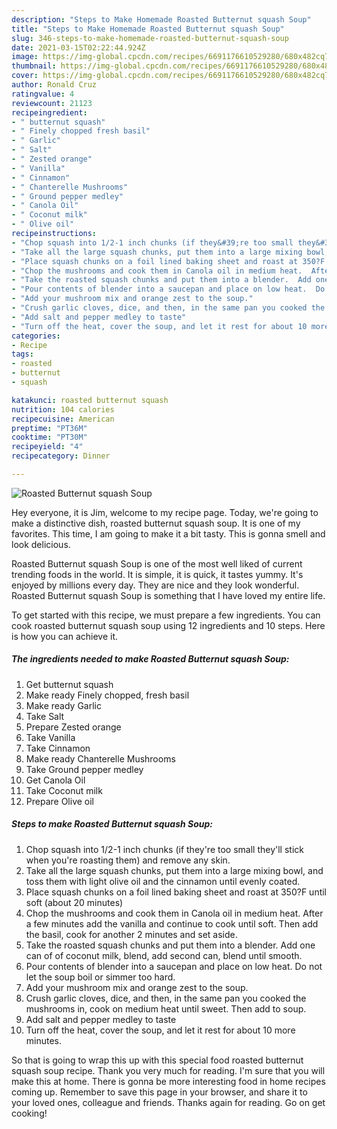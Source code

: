 ```yaml
---
description: "Steps to Make Homemade Roasted Butternut squash Soup"
title: "Steps to Make Homemade Roasted Butternut squash Soup"
slug: 346-steps-to-make-homemade-roasted-butternut-squash-soup
date: 2021-03-15T02:22:44.924Z
image: https://img-global.cpcdn.com/recipes/6691176610529280/680x482cq70/roasted-butternut-squash-soup-recipe-main-photo.jpg
thumbnail: https://img-global.cpcdn.com/recipes/6691176610529280/680x482cq70/roasted-butternut-squash-soup-recipe-main-photo.jpg
cover: https://img-global.cpcdn.com/recipes/6691176610529280/680x482cq70/roasted-butternut-squash-soup-recipe-main-photo.jpg
author: Ronald Cruz
ratingvalue: 4
reviewcount: 21123
recipeingredient:
- " butternut squash"
- " Finely chopped fresh basil"
- " Garlic"
- " Salt"
- " Zested orange"
- " Vanilla"
- " Cinnamon"
- " Chanterelle Mushrooms"
- " Ground pepper medley"
- " Canola Oil"
- " Coconut milk"
- " Olive oil"
recipeinstructions:
- "Chop squash into 1/2-1 inch chunks (if they&#39;re too small they&#39;ll stick when you&#39;re roasting them) and remove any skin."
- "Take all the large squash chunks, put them into a large mixing bowl, and toss them with light olive oil and the cinnamon until evenly coated."
- "Place squash chunks on a foil lined baking sheet and roast at 350?F until soft (about 20 minutes)"
- "Chop the mushrooms and cook them in Canola oil in medium heat.  After a few minutes add the vanilla and continue to cook until soft.  Then add the basil, cook  for another 2 minutes and set aside."
- "Take the roasted squash chunks and put them into a blender.  Add one can of of coconut milk, blend, add second can, blend until smooth."
- "Pour contents of blender into a saucepan and place on low heat.  Do not let the soup boil or simmer too hard."
- "Add your mushroom mix and orange zest to the soup."
- "Crush garlic cloves, dice, and then, in the same pan you cooked the mushrooms in, cook on medium heat until sweet.  Then add to soup."
- "Add salt and pepper medley to taste"
- "Turn off the heat, cover the soup, and let it rest for about 10 more minutes."
categories:
- Recipe
tags:
- roasted
- butternut
- squash

katakunci: roasted butternut squash 
nutrition: 104 calories
recipecuisine: American
preptime: "PT36M"
cooktime: "PT30M"
recipeyield: "4"
recipecategory: Dinner

---
```



![Roasted Butternut squash Soup](https://img-global.cpcdn.com/recipes/6691176610529280/680x482cq70/roasted-butternut-squash-soup-recipe-main-photo.jpg)

Hey everyone, it is Jim, welcome to my recipe page. Today, we're going to make a distinctive dish, roasted butternut squash soup. It is one of my favorites. This time, I am going to make it a bit tasty. This is gonna smell and look delicious.

Roasted Butternut squash Soup is one of the most well liked of current trending foods in the world. It is simple, it is quick, it tastes yummy. It's enjoyed by millions every day. They are nice and they look wonderful. Roasted Butternut squash Soup is something that I have loved my entire life.




To get started with this recipe, we must prepare a few ingredients. You can cook roasted butternut squash soup using 12 ingredients and 10 steps. Here is how you can achieve it.

<!--inarticleads1-->

##### The ingredients needed to make Roasted Butternut squash Soup:

1. Get  butternut squash
1. Make ready  Finely chopped, fresh basil
1. Make ready  Garlic
1. Take  Salt
1. Prepare  Zested orange
1. Take  Vanilla
1. Take  Cinnamon
1. Make ready  Chanterelle Mushrooms
1. Take  Ground pepper medley
1. Get  Canola Oil
1. Take  Coconut milk
1. Prepare  Olive oil




<!--inarticleads2-->

##### Steps to make Roasted Butternut squash Soup:

1. Chop squash into 1/2-1 inch chunks (if they&#39;re too small they&#39;ll stick when you&#39;re roasting them) and remove any skin.
1. Take all the large squash chunks, put them into a large mixing bowl, and toss them with light olive oil and the cinnamon until evenly coated.
1. Place squash chunks on a foil lined baking sheet and roast at 350?F until soft (about 20 minutes)
1. Chop the mushrooms and cook them in Canola oil in medium heat.  After a few minutes add the vanilla and continue to cook until soft.  Then add the basil, cook  for another 2 minutes and set aside.
1. Take the roasted squash chunks and put them into a blender.  Add one can of of coconut milk, blend, add second can, blend until smooth.
1. Pour contents of blender into a saucepan and place on low heat.  Do not let the soup boil or simmer too hard.
1. Add your mushroom mix and orange zest to the soup.
1. Crush garlic cloves, dice, and then, in the same pan you cooked the mushrooms in, cook on medium heat until sweet.  Then add to soup.
1. Add salt and pepper medley to taste
1. Turn off the heat, cover the soup, and let it rest for about 10 more minutes.




So that is going to wrap this up with this special food roasted butternut squash soup recipe. Thank you very much for reading. I'm sure that you will make this at home. There is gonna be more interesting food in home recipes coming up. Remember to save this page in your browser, and share it to your loved ones, colleague and friends. Thanks again for reading. Go on get cooking!
